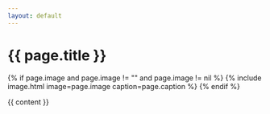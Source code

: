 ```yaml
---
layout: default
---
```


<h1 id="title">{{ page.title }}</h1>

{% if page.image and page.image != "" and page.image != nil %}
	{% include image.html image=page.image caption=page.caption %}
{% endif %}

{{ content }}
